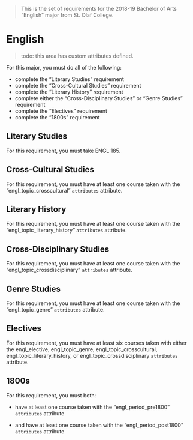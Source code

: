 > This is the set of requirements for the 2018-19 Bachelor of Arts “English” major from St. Olaf College.

# English
> todo: this area has custom attributes defined.

For this major, you must do all of the following:

- complete the “Literary Studies” requirement
- complete the “Cross-Cultural Studies” requirement
- complete the “Literary History” requirement
- complete either the “Cross-Disciplinary Studies” or “Genre Studies” requirement
- complete the “Electives” requirement
- complete the “1800s” requirement

## Literary Studies
For this requirement, you must take ENGL 185.


## Cross-Cultural Studies
For this requirement, you must have at least one course taken with the “engl_topic_crosscultural” `attributes` attribute.


## Literary History
For this requirement, you must have at least one course taken with the “engl_topic_literary_history” `attributes` attribute.


## Cross-Disciplinary Studies
For this requirement, you must have at least one course taken with the “engl_topic_crossdisciplinary” `attributes` attribute.


## Genre Studies
For this requirement, you must have at least one course taken with the “engl_topic_genre” `attributes` attribute.


## Electives
For this requirement, you must have at least six courses taken with either the engl_elective, engl_topic_genre, engl_topic_crosscultural, engl_topic_literary_history, or engl_topic_crossdisciplinary `attributes` attribute.


## 1800s
For this requirement, you must both:

- have at least one course taken with the “engl_period_pre1800” `attributes` attribute

- and have at least one course taken with the “engl_period_post1800” `attributes` attribute


